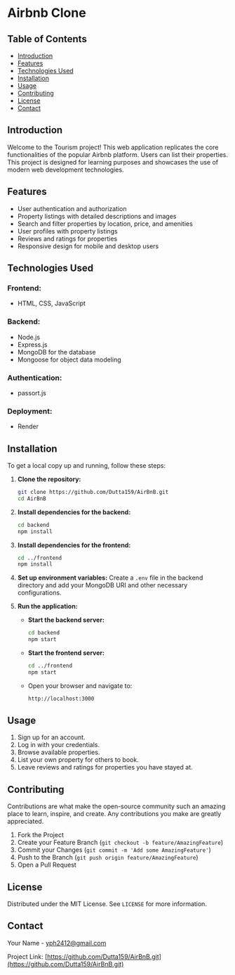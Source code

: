 # Airbnb Clone

## Table of Contents
- [Introduction](#introduction)
- [Features](#features)
- [Technologies Used](#technologies-used)
- [Installation](#installation)
- [Usage](#usage)
- [Contributing](#contributing)
- [License](#license)
- [Contact](#contact)

## Introduction
Welcome to the Tourism project! This web application replicates the core functionalities of the popular Airbnb platform. Users can list their properties. This project is designed for learning purposes and showcases the use of modern web development technologies.

## Features
- User authentication and authorization
- Property listings with detailed descriptions and images
- Search and filter properties by location, price, and amenities
- User profiles with property listings
- Reviews and ratings for properties
- Responsive design for mobile and desktop users

## Technologies Used
### Frontend:
- HTML, CSS, JavaScript
  
### Backend:
- Node.js
- Express.js
- MongoDB for the database
- Mongoose for object data modeling

### Authentication:
- passort.js

### Deployment:
- Render

## Installation
To get a local copy up and running, follow these steps:

1. **Clone the repository:**
    ```sh
    git clone https://github.com/Dutta159/AirBnB.git
    cd AirBnB
    ```

2. **Install dependencies for the backend:**
    ```sh
    cd backend
    npm install
    ```

3. **Install dependencies for the frontend:**
    ```sh
    cd ../frontend
    npm install
    ```

4. **Set up environment variables:**
   Create a `.env` file in the backend directory and add your MongoDB URI and other necessary configurations.

5. **Run the application:**
    - **Start the backend server:**
      ```sh
      cd backend
      npm start
      ```
    - **Start the frontend server:**
      ```sh
      cd ../frontend
      npm start
      ```
    - Open your browser and navigate to:
      ```sh
      http://localhost:3000
      ```

## Usage
1. Sign up for an account.
2. Log in with your credentials.
3. Browse available properties.
4. List your own property for others to book.
5. Leave reviews and ratings for properties you have stayed at.

## Contributing
Contributions are what make the open-source community such an amazing place to learn, inspire, and create. Any contributions you make are greatly appreciated.

1. Fork the Project
2. Create your Feature Branch (`git checkout -b feature/AmazingFeature`)
3. Commit your Changes (`git commit -m 'Add some AmazingFeature'`)
4. Push to the Branch (`git push origin feature/AmazingFeature`)
5. Open a Pull Request

## License
Distributed under the MIT License. See `LICENSE` for more information.

## Contact
Your Name - [yph2412@gmail.com](mailto:yph2412@gmail.com)

Project Link: [https://github.com/Dutta159/AirBnB.git](https://github.com/Dutta159/AirBnB.git)
